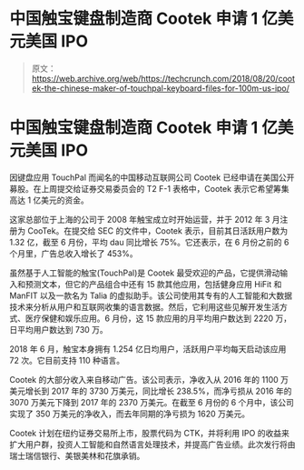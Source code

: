 # 中国触宝键盘制造商 Cootek 申请 1 亿美元美国 IPO 

> 原文：<https://web.archive.org/web/https://techcrunch.com/2018/08/20/cootek-the-chinese-maker-of-touchpal-keyboard-files-for-100m-us-ipo/>

# 中国触宝键盘制造商 Cootek 申请 1 亿美元美国 IPO

因键盘应用 TouchPal 而闻名的中国移动互联网公司 Cootek 已经申请在美国公开募股。在上周提交给证券交易委员会的 T2 F-1 表格中，Cootek 表示它希望筹集高达 1 亿美元的资金。

这家总部位于上海的公司于 2008 年触宝成立时开始运营，并于 2012 年 3 月注册为 CooTek。在提交给 SEC 的文件中，Cootek 表示，目前其日活跃用户数为 1.32 亿，截至 6 月份，平均 dau 同比增长 75%。它还表示，在 6 月份之前的 6 个月里，广告总收入增长了 453%。

虽然基于人工智能的触宝(TouchPal)是 Cootek 最受欢迎的产品，它提供滑动输入和预测文本，但它的产品组合中还有 15 款其他应用，包括健身应用 HiFit 和 ManFIT 以及一款名为 Talia 的虚拟助手。该公司使用其专有的人工智能和大数据技术来分析从用户和互联网收集的语言数据。然后，它利用这些见解开发生活方式、医疗保健和娱乐应用。6 月份，这 15 款应用的月平均用户数达到 2220 万，日平均用户数达到 730 万。

2018 年 6 月，触宝本身拥有 1.254 亿日均用户，活跃用户平均每天启动该应用 72 次。它目前支持 110 种语言。

Cootek 的大部分收入来自移动广告。该公司表示，净收入从 2016 年的 1100 万美元增长到 2017 年的 3730 万美元，同比增长 238.5%，而净亏损从 2016 年的 3070 万美元下降到 2017 年的 2370 万美元。在截至 6 月份的 6 个月中，该公司实现了 350 万美元的净收入，而去年同期的净亏损为 1620 万美元。

Cootek 计划在纽约证券交易所上市，股票代码为 CTK，并将利用 IPO 的收益来扩大用户群，投资人工智能和自然语言处理技术，并提高广告业绩。此次发行将由瑞士瑞信银行、美银美林和花旗承销。